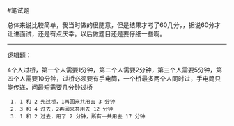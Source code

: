 #笔试题

总体来说比较简单，我当时做的很随意，但是结果才考了60几分，，据说60分才让进面试，还是有点庆幸。以后做题目还是要仔细一些啊。

***

逻辑题：

 4个人过桥，第一个人需要1分钟，第二个人需要2分钟，第三个人需要5分钟，第四个人需要10分钟，过桥必须要有手电筒，一个桥最多两个人同时过，手电筒只能传递，问最短需要几分钟过桥

 	 1. 1 和 2 先过桥，1再回来共用去 3 分钟
 	 2. 3 和 4 过去，2再回来共用去 12 分钟
 	 3. 1 和 2 过去，用了 2 分钟，所有一共用去 17 分钟
